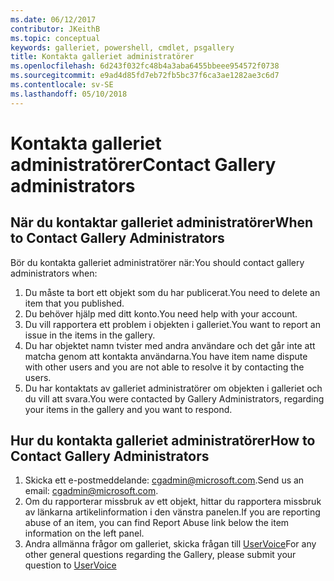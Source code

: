 ```yaml
---
ms.date: 06/12/2017
contributor: JKeithB
ms.topic: conceptual
keywords: galleriet, powershell, cmdlet, psgallery
title: Kontakta galleriet administratörer
ms.openlocfilehash: 6d243f032fc48b4a3aba6455bbeee954572f0738
ms.sourcegitcommit: e9ad4d85fd7eb72fb5bc37f6ca3ae1282ae3c6d7
ms.contentlocale: sv-SE
ms.lasthandoff: 05/10/2018
---
```

# <a name="contact-gallery-administrators"></a><span data-ttu-id="81fcb-103">Kontakta galleriet administratörer</span><span class="sxs-lookup"><span data-stu-id="81fcb-103">Contact Gallery administrators</span></span>

## <a name="when-to-contact-gallery-administrators"></a><span data-ttu-id="81fcb-104">När du kontaktar galleriet administratörer</span><span class="sxs-lookup"><span data-stu-id="81fcb-104">When to Contact Gallery Administrators</span></span>

<span data-ttu-id="81fcb-105">Bör du kontakta galleriet administratörer när:</span><span class="sxs-lookup"><span data-stu-id="81fcb-105">You should contact gallery administrators when:</span></span>

1. <span data-ttu-id="81fcb-106">Du måste ta bort ett objekt som du har publicerat.</span><span class="sxs-lookup"><span data-stu-id="81fcb-106">You need to delete an item that you published.</span></span>
2. <span data-ttu-id="81fcb-107">Du behöver hjälp med ditt konto.</span><span class="sxs-lookup"><span data-stu-id="81fcb-107">You need help with your account.</span></span>
3. <span data-ttu-id="81fcb-108">Du vill rapportera ett problem i objekten i galleriet.</span><span class="sxs-lookup"><span data-stu-id="81fcb-108">You want to report an issue in the items in the gallery.</span></span>
4. <span data-ttu-id="81fcb-109">Du har objektet namn tvister med andra användare och det går inte att matcha genom att kontakta användarna.</span><span class="sxs-lookup"><span data-stu-id="81fcb-109">You have item name dispute with other users and you are not able to resolve it by contacting the users.</span></span>
5. <span data-ttu-id="81fcb-110">Du har kontaktats av galleriet administratörer om objekten i galleriet och du vill att svara.</span><span class="sxs-lookup"><span data-stu-id="81fcb-110">You were contacted by Gallery Administrators, regarding your items in the gallery and you want to respond.</span></span>

## <a name="how-to-contact-gallery-administrators"></a><span data-ttu-id="81fcb-111">Hur du kontakta galleriet administratörer</span><span class="sxs-lookup"><span data-stu-id="81fcb-111">How to Contact Gallery Administrators</span></span>

1. <span data-ttu-id="81fcb-112">Skicka ett e-postmeddelande: cgadmin@microsoft.com.</span><span class="sxs-lookup"><span data-stu-id="81fcb-112">Send us an email: cgadmin@microsoft.com.</span></span>
2. <span data-ttu-id="81fcb-113">Om du rapporterar missbruk av ett objekt, hittar du rapportera missbruk av länkarna artikelinformation i den vänstra panelen.</span><span class="sxs-lookup"><span data-stu-id="81fcb-113">If you are reporting abuse of an item, you can find Report Abuse link below the item information on the left panel.</span></span>
3. <span data-ttu-id="81fcb-114">Andra allmänna frågor om galleriet, skicka frågan till [UserVoice](http://windowsserver.uservoice.com/forums/301869-powershell)</span><span class="sxs-lookup"><span data-stu-id="81fcb-114">For any other general questions regarding the Gallery, please submit your question to [UserVoice](http://windowsserver.uservoice.com/forums/301869-powershell)</span></span>